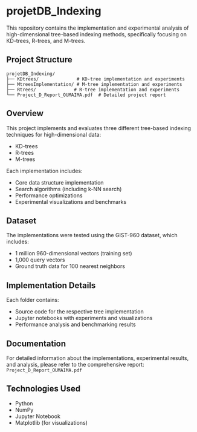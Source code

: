 # projetDB_Indexing

This repository contains the implementation and experimental analysis of high-dimensional tree-based indexing methods, specifically focusing on KD-trees, R-trees, and M-trees.

## Project Structure

```
projetDB_Indexing/
├── KDtrees/              # KD-tree implementation and experiments
├── MtreesImplementation/ # M-tree implementation and experiments
├── Rtrees/              # R-tree implementation and experiments
└── Project_D_Report_OUMAIMA.pdf  # Detailed project report
```

## Overview

This project implements and evaluates three different tree-based indexing techniques for high-dimensional data:
- KD-trees
- R-trees
- M-trees

Each implementation includes:
- Core data structure implementation
- Search algorithms (including k-NN search)
- Performance optimizations
- Experimental visualizations and benchmarks

## Dataset

The implementations were tested using the GIST-960 dataset, which includes:
- 1 million 960-dimensional vectors (training set)
- 1,000 query vectors
- Ground truth data for 100 nearest neighbors

## Implementation Details

Each folder contains:
- Source code for the respective tree implementation
- Jupyter notebooks with experiments and visualizations
- Performance analysis and benchmarking results

## Documentation

For detailed information about the implementations, experimental results, and analysis, please refer to the comprehensive report: `Project_D_Report_OUMAIMA.pdf`

## Technologies Used

- Python
- NumPy
- Jupyter Notebook
- Matplotlib (for visualizations)
